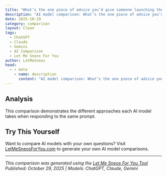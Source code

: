 ```yaml
---
title: "What’s the one piece of advice you’d give someone launching their first SaaS?"
description: "AI model comparison: What’s the one piece of advice you’d give someone launching their first SaaS?..."
date: 2025-10-29
category: comparison
layout: Clean
tags:
  - ChatGPT
  - Claude
  - Gemini
  - AI Comparison
  - Let Me Sneos For You
author: LetMeSneos
head:
  - - meta
    - name: description
      content: "AI model comparison: What’s the one piece of advice you’d give someone launching their first SaaS?..."
---
```


<ChatComparison
  title="What’s the one piece of advice you’d give someone launching their first SaaS?"
  prompt="What’s the one piece of advice you’d give someone launching their first SaaS?"
  :responses='{
    "ChatGPT": "The most crucial piece of advice I can offer for launching your first SaaS is to **focus on solving a specific problem for a well-defined target audience**. \n\nHere\u2019s why:\n\n1. **Niche Down**: Understand your target market deeply and identify a specific pain point that you can address. It\u2019s tempting to try to appeal to everyone, but starting with a narrower audience allows you to tailor your product and messaging more effectively.\n\n2. **Validate Your Idea**: Before investing heavily in development, validate your idea. Speak to potential users, gather feedback, and refine your concept based on real needs. Consider creating a landing page or a minimal viable product (MVP) to gauge interest.\n\n3. **Iterate Based on Feedback**: Once you launch, be open to user feedback. Use it to iterate and improve your product quickly. Agile development and regular updates based on customer needs can help build a loyal user base.\n\n4. **Prioritize User Experience**: From onboarding to daily use, ensure that the user experience is seamless. A great product should be easy to use and understand. User experience can significantly impact retention.\n\n5. **Leverage Content and Community**: Build a community around your product and provide valuable content that addresses your users\u2019 interests. This not only enhances engagement but also establishes your authority in your niche.\n\nBy concentrating on a specific problem and a targeted audience, you can create a product that resonates, leading to higher customer satisfaction, better retention, and ultimately, a successful SaaS business.",
    "Claude": "**Solve a problem you deeply understand.**\n\nThe biggest mistake I see is building something technically impressive but solving a problem that doesn\u0027t really exist or isn\u0027t painful enough for people to pay for. \n\nStart with the problem, not the solution. Talk to potential customers before you write a single line of code. Understand their current workarounds, how much time/money the problem costs them, and what they\u0027d actually pay to fix it.\n\nEverything else - the tech stack, pricing model, marketing strategy - can be figured out along the way. But if you\u0027re solving the wrong problem, all the execution in the world won\u0027t save you.",
    "Gemini": "**Focus relentlessly on solving a real, painful problem for a specific niche audience.**\n\nEverything else flows from this.  Don\u0027t build a cool technology and then look for a problem to solve. Find a problem that people *already* desperately want solved, and then build a simple, effective solution.  This targeted approach makes marketing easier, product development more focused, and customer acquisition more efficient.  Too many SaaS startups fail because they build a product nobody truly needs or wants to pay for.\n"
  }'
  published-date="07:03"
/>

## Analysis

This comparison demonstrates the different approaches each AI model takes when responding to the same prompt.

## Try This Yourself

Want to compare AI models with your own questions? Visit [LetMeSneosForYou.com](https://letmesneosforyou.com) to generate your own AI model comparisons.

---

*This comparison was generated using the [Let Me Sneos For You Tool](https://letmesneosforyou.com)*
*Published: October 29, 2025 | Models: ChatGPT, Claude, Gemini*
